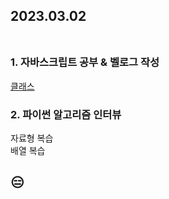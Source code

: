 ## 2023.03.02<br/><br/>

### 1. 자바스크립트 공부 & 벨로그 작성
[클래스](https://velog.io/@jiyoon2/11-%ED%81%B4%EB%9E%98%EC%8A%A4)

### 2. 파이썬 알고리즘 인터뷰
자료형 복습<br>
배열 복습<br>


## 😑
